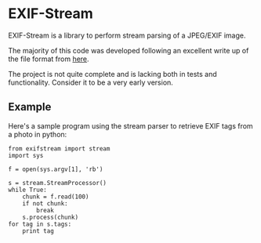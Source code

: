 EXIF-Stream
=======
EXIF-Stream is a library to perform stream parsing of a JPEG/EXIF image.

The majority of this code was developed following an excellent write up of the
file format from
[here](http://www.media.mit.edu/pia/Research/deepview/exif.html).

The project is not quite complete and is lacking both in tests and
functionality. Consider it to be a very early version.

Example
-------

Here's a sample program using the stream parser to retrieve EXIF tags from a
photo in python:

```
from exifstream import stream
import sys

f = open(sys.argv[1], 'rb')

s = stream.StreamProcessor()
while True:
    chunk = f.read(100)
    if not chunk:
        break
    s.process(chunk)
for tag in s.tags:
    print tag
```
